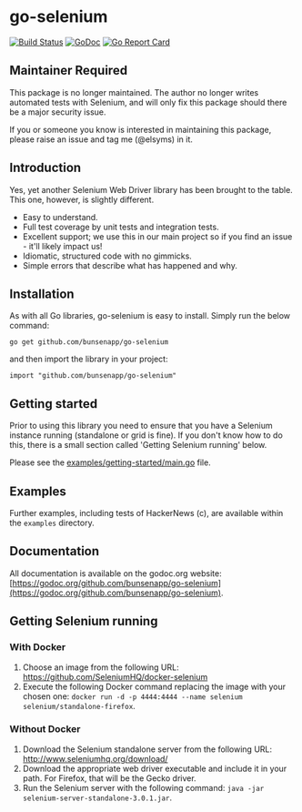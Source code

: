 # go-selenium

[![Build Status](https://travis-ci.org/bunsenapp/go-selenium.svg?branch=master)](https://travis-ci.org/bunsenapp/go-selenium)
[![GoDoc](https://godoc.org/github.com/bunsenapp/go-selenium?status.svg)](https://godoc.org/github.com/bunsenapp/go-selenium)
[![Go Report Card](https://goreportcard.com/badge/github.com/bunsenapp/go-selenium)](https://goreportcard.com/report/github.com/bunsenapp/go-selenium)

## Maintainer Required

This package is no longer maintained. The author no longer writes automated tests with Selenium, and will only fix this package should there be a major security issue.

If you or someone you know is interested in maintaining this package, please raise an issue and tag me (@elsyms) in it.

## Introduction

Yes, yet another Selenium Web Driver library has been brought to the table. This one, however, is slightly different. 

* Easy to understand.
* Full test coverage by unit tests and integration tests.
* Excellent support; we use this in our main project so if you find an issue - it'll likely impact us!
* Idiomatic, structured code with no gimmicks.
* Simple errors that describe what has happened and why.

## Installation

As with all Go libraries, go-selenium is easy to install. Simply run the below command:

`go get github.com/bunsenapp/go-selenium`

and then import the library in your project:

`import "github.com/bunsenapp/go-selenium"`

## Getting started

Prior to using this library you need to ensure that you have a Selenium instance running (standalone or grid is fine). If you don't know how to do this, there is a small section called 'Getting Selenium running' below.

Please see the [examples/getting-started/main.go](https://github.com/bunsenapp/go-selenium/blob/master/examples/getting-started/main.go) file.

## Examples

Further examples, including tests of HackerNews (c), are available within the `examples` directory.

## Documentation

All documentation is available on the godoc.org website: [https://godoc.org/github.com/bunsenapp/go-selenium](https://godoc.org/github.com/bunsenapp/go-selenium). 

## Getting Selenium running

### With Docker

1. Choose an image from the following URL: https://github.com/SeleniumHQ/docker-selenium
2. Execute the following Docker command replacing the image with your chosen one: `docker run -d -p 4444:4444 --name selenium selenium/standalone-firefox`.

### Without Docker

1. Download the Selenium standalone server from the following URL: http://www.seleniumhq.org/download/
2. Download the appropriate web driver executable and include it in your path. For Firefox, that will be the Gecko driver. 
3. Run the Selenium server with the following command: `java -jar selenium-server-standalone-3.0.1.jar`.
